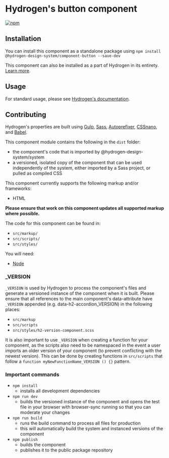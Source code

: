 # Hydrogen's button component

<a href="https://www.npmjs.com/package/@hydrogen-design-system/component-button" title="Visit this package on NPM." target="_blank" rel="noreferrer">
    <img alt="npm" src="https://img.shields.io/npm/v/@hydrogen-design-system/component-button?color=9864e8&label=release">
</a>

## Installation

You can install this component as a standalone package using `npm install @hydrogen-design-system/component-button --save-dev`

This component can also be installed as a part of Hydrogen in its entirety. [Learn more](https://hydrogen.design).

## Usage

For standard usage, please see [Hydrogen's documentation](https://hydrogen.design).

## Contributing

Hydrogen's properties are built using [Gulp](https://gulpjs.com/), [Sass](https://sass-lang.com), [Autoprefixer](https://github.com/postcss/autoprefixer), [CSSnano](https://cssnano.co/), and [Babel](https://babeljs.io/).

This component module contains the following in the `dist` folder:
- the component's code that is imported by @hydrogen-design-system/system
- a versioned, isolated copy of the component that can be used independently of the system, either imported by a Sass project, or pulled as compiled CSS

This component currently supports the following markup and/or frameworks:
- HTML

**Please ensure that work on this component updates all supported markup where possible.**

The code for this component can be found in:
- `src/markup/`
- `src/scripts/`
- `src/styles/`

You will need:
- [Node](https://nodejs.org/en/)

### _VERSION
`_VERSION` is used by Hydrogen to process the component's files and generate a versioned instance of the component when it is built. Please ensure that all references to the main component's data-attribute have `_VERSION` appended (e.g. data-h2-accordion_VERSION) in the following places:
- `src/markup`
- `src/scripts`
- `src/styles/h2-version-component.scss`

It is also important to use `_VERSION` when creating a function for your component, as the scripts also need to be namespaced in the event a user imports an older version of your component (to prevent conflicting with the newest version). This can be done by creating functions in `src/scripts` that follow a `function myNewFunctionName_VERSION () {}` pattern.

### Important commands
- `npm install`
  - installs all development dependencies
- `npm run dev`
  - builds the versioned instance of the component and opens the test file in your browser with browser-sync running so that you can moderate your changes
- `npm run build`
  - runs the build command to process all files for production
  - this will automatically build the system and instanced versions of the component
- `npm publish`
  - builds the component
  - publishes it to the public package repository